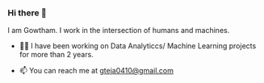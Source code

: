 ### Hi there 👋
I am Gowtham. I work in the intersection of humans and machines.

- 👨‍💻 I have been working on Data Analyticcs/ Machine Learning projects for more than 2 years.

- 📫 You can reach me at gteja0410@gmail.com

<!--
**gt0410/gt0410** is a ✨ _special_ ✨ repository because its `README.md` (this file) appears on your GitHub profile.


Here are some ideas to get you started:

- 🔭 I’m currently working on ...
- 🌱 I’m currently learning ...
- 👯 I’m looking to collaborate on ...
- 🤔 I’m looking for help with ...
- 💬 Ask me about ...
- 📫 How to reach me: ...
- 😄 Pronouns: ...
- ⚡ Fun fact: ...
-->
